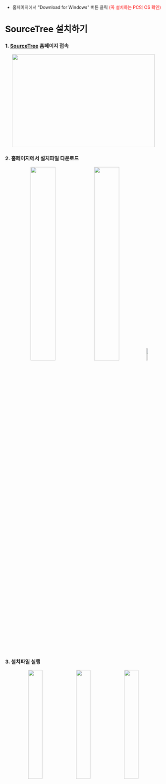 - 홈페이지에서 "Download for Windows" 버튼 클릭 <span style="color:red">(꼭 설치하는 PC의 OS 확인)</span>
# SourceTree 설치하기
### 1. [SourceTree](https://www.sourcetreeapp.com) 홈페이지 접속
<p align="center">
  <img width="460" height="300" src="https://user-images.githubusercontent.com/102717259/161205502-0d273386-020f-4cc4-b313-757d9fd84ee4.png">
</p>

### 2. 홈페이지에서 설치파일 다운로드
<p align="center">
<img width="40%" height="40%" src="https://user-images.githubusercontent.com/102717259/161206374-fed76c9a-9254-4cd1-aea8-6123d2744d2c.png">  <img width="40%" height="40%" src="https://user-images.githubusercontent.com/102717259/161210162-f7104366-9155-4a1d-b18f-7a81e9c595cf.png">  <img width="10%" height="10%" src="https://user-images.githubusercontent.com/102717259/161210213-521ccd34-bb3d-4fbf-adf4-09f18ee1ab2c.png">
</p>

     
### 3. 설치파일 실행
<p align="center">
<img width="30%" height="30%" src="https://user-images.githubusercontent.com/102717259/161213156-23f969c7-55fe-418b-b7de-7ed6c9928c1c.png">  <img width="30%" height="30%" src="https://user-images.githubusercontent.com/102717259/161213358-8c4fc30d-0c2e-4c09-b721-02dd65ec94f0.png">  <img width="30%" height="30%" src="https://user-images.githubusercontent.com/102717259/161213490-0585ac7f-0105-4639-bacc-fccd38708860.png">
</p>
